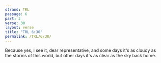 ```yaml
---
strand: TRL
passage: 6
part: 2
verse: 30
layout: verse
title: "TRL 6:30"
permalink: /TRL/6/30/
---
```

Because yes, I see it, dear representative, and some days it's as cloudy as the storms of this world, but other days it's as clear as the sky back home.
